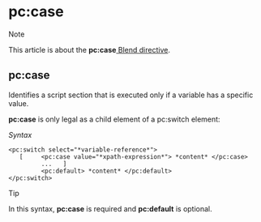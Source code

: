 # pc:case



> [!NOTE]
> This article is about the **pc:case**[ Blend directive](/docs/Repositories/Blend%20directives).

## **pc:case**

Identifies a script section that is executed only if a variable has a specific value.

**pc:case** is only legal as a child element of a pc:switch element:

*Syntax*

```
<pc:switch select="*variable-reference*">
   [     <pc:case value="*xpath-expression*"> *content* </pc:case>
         ...   ]
         <pc:default> *content* </pc:default>
</pc:switch>
```

> [!TIP]
> In this syntax, **pc:case** is required and **pc:default** is optional.